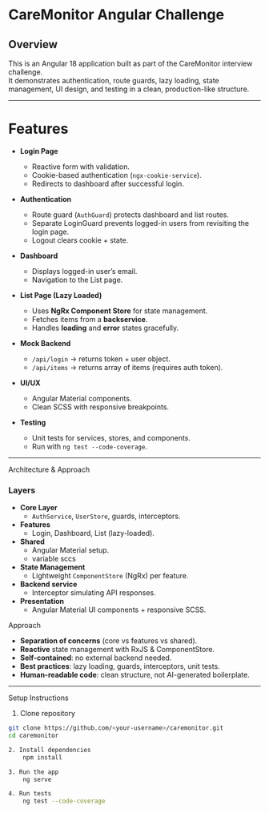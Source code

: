 
# CareMonitor Angular Challenge

## Overview
This is an Angular 18 application built as part of the CareMonitor interview challenge.  
It demonstrates authentication, route guards, lazy loading, state management, UI design, and testing in a clean, production-like structure.

---

# Features
- **Login Page**
  - Reactive form with validation.
  - Cookie-based authentication (`ngx-cookie-service`).
  - Redirects to dashboard after successful login.

- **Authentication**
  - Route guard (`AuthGuard`) protects dashboard and list routes.
  - Separate LoginGuard prevents logged-in users from revisiting the login page.
  - Logout clears cookie + state.

- **Dashboard**
  - Displays logged-in user’s email.
  - Navigation to the List page.

- **List Page (Lazy Loaded)**
  - Uses **NgRx Component Store** for state management.
  - Fetches items from a **backservice**.
  - Handles **loading** and **error** states gracefully.

- **Mock Backend**
  - `/api/login` → returns token + user object.
  - `/api/items` → returns array of items (requires auth token).

- **UI/UX**
  - Angular Material components.
  - Clean SCSS with responsive breakpoints.

- **Testing**
  - Unit tests for services, stores, and components.
  - Run with `ng test --code-coverage`.

---

Architecture & Approach

### Layers
- **Core Layer**  
  - `AuthService`, `UserStore`, guards, interceptors.
- **Features**  
  - Login, Dashboard, List (lazy-loaded).
- **Shared**  
  - Angular Material setup.
  - variable sccs
- **State Management**  
  - Lightweight `ComponentStore` (NgRx) per feature.
- **Backend service**  
  - Interceptor simulating API responses.
- **Presentation**  
  - Angular Material UI components + responsive SCSS.

Approach
- **Separation of concerns** (core vs features vs shared).
- **Reactive** state management with RxJS & ComponentStore.
- **Self-contained**: no external backend needed.
- **Best practices**: lazy loading, guards, interceptors, unit tests.
- **Human-readable code**: clean structure, not AI-generated boilerplate.

---

Setup Instructions

1. Clone repository
```bash
git clone https://github.com/<your-username>/caremonitor.git
cd caremonitor

2. Install dependencies
    npm install

3. Run the app
    ng serve

4. Run tests
    ng test --code-coverage

